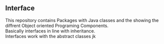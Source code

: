 ## Interface
This repository contains
Packages with Java classes and the showing the diffrent Object oriented Programing Components.<br />
Basically interfaces in line with inheritance. <br />
Interfaces work with the abstract classes
jk
